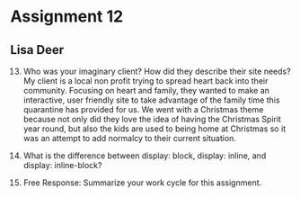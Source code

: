 # Assignment 12
## Lisa Deer


13. Who was your imaginary client? How did they describe their site needs?
      My client is a local non profit trying to spread heart back into their community. Focusing on heart and family, they wanted to make an interactive, user friendly site to take advantage of the family time this quarantine has provided for us. We went with a Christmas theme because not only did they love the idea of having the Christmas Spirit year round, but also the kids are used to being home at Christmas so it was an attempt to add normalcy to their current situation.


14. What is the difference between display: block, display: inline, and display: inline-block?


15. Free Response: Summarize your work cycle for this assignment.
